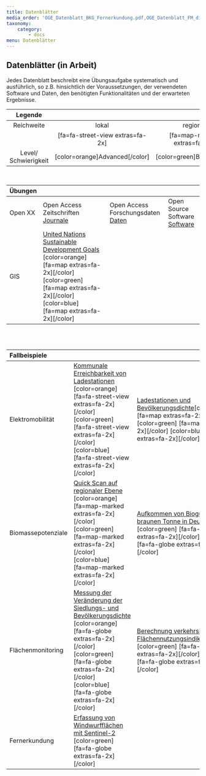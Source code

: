 ```yaml
---
title: Datenblätter
media_order: 'OGE_Datenblatt_BKG_Fernerkundung.pdf,OGE_Datenblatt_FM_dichte_vg.pdf,OGE_Datenblatt_FM_verkehrsindikatoren.pdf,OGE_Datenblatt_OpenXX_DesktopGIS.pdf,OGE_Datenblatt_OpenXX_Journale.pdf,OGE_Datenblatt_OpenXX_Repositories.pdf,OGE_Datenblatt_EMobi_National_ABC.pdf,OGE_Datenblatt_EMobi_Global_ABC.pdf,OGE_Datenblatt_EMobi_Lokal_ABC.pdf,OGE_Datenblatt_SDG_Global_ABC.pdf,OGE_Datenblatt_DBFZ_regional.pdf,OGE_Datenblatt_DBFZ_Biogut_national_A.pdf,OGE_Datenblatt_DBFZ_Biogut_national_B_C.pdf'
taxonomy:
    category:
        - docs
menu: Datenblätter
---
```


## Datenblätter (in Arbeit)

Jedes Datenblatt beschreibt eine Übungsaufgabe systematisch und ausführlich, so z.B. hinsichtlich der Voraussetzungen, der verwendeten Software und Daten, den benötigten Funktionalitäten und der erwarteten Ergebnisse.

| Legende | | | |
| :-: | :-: | :-: | :-: |
| Reichweite | lokal | regional | national/global |
| | [fa=fa-street-view extras=fa-2x] | [fa=map-marked extras=fa-2x] | [fa=fa-globe extras=fa-2x] |
| Level/ Schwierigkeit | [color=orange]Advanced[/color] | [color=green]Basic[/color] | [color=blue]Click-by-Click[/color] |
<br>

| Übungen | | | |
|  :-----          |  :-----          |  :-----          | :----- |
|  Open XX | Open Access Zeitschriften [Journale](OGE_Datenblatt_OpenXX_Journale.pdf) | Open Access Forschungsdaten [Daten](OGE_Datenblatt_OpenXX_Repositories.pdf) | Open Source Software [Software](OGE_Datenblatt_OpenXX_DesktopGIS.pdf) | 
| GIS  | [United Nations Sustainable Development Goals](OGE_Datenblatt_SDG_Global_ABC.pdf) [color=orange] [fa=map extras=fa-2x][/color] [color=green] [fa=map extras=fa-2x][/color] [color=blue] [fa=map extras=fa-2x][/color] |
<br><br>

| Fallbeispiele  | | | |
|  :-----        | :----- | :----- | :----- |
| Elektromobilität | [Kommunale Erreichbarkeit von Ladestationen](OGE_Datenblatt_EMobi_Lokal_ABC.pdf) [color=orange] [fa=fa-street-view extras=fa-2x][/color] [color=green] [fa=fa-street-view extras=fa-2x][/color] [color=blue] [fa=fa-street-view extras=fa-2x][/color] | [Ladestationen und Bevölkerungsdichte](OGE_Datenblatt_EMobi_National_ABC.pdf)[color=orange] [fa=map extras=fa-2x][/color] [color=green] [fa=map extras=fa-2x][/color] [color=blue] [fa=map extras=fa-2x][/color] | [Reise quer durch Europa](OGE_Datenblatt_EMobi_Global_ABC.pdf) [color=orange] [fa=map extras=fa-2x][/color] [color=green] [fa=map extras=fa-2x][/color] [color=blue] [fa=map extras=fa-2x][/color]  |
| Biomassepotenziale | [Quick Scan auf regionaler Ebene](OGE_Datenblatt_DBFZ_regional.pdf) [color=orange] [fa=map-marked extras=fa-2x][/color] [color=green] [fa=map-marked extras=fa-2x][/color] [color=blue] [fa=map-marked extras=fa-2x][/color] | [Aufkommen von Biogut aus der braunen Tonne in Deutschland](OGE_Datenblatt_DBFZ_Biogut_national_B_C.pdf) [color=green] [fa=fa-globe extras=fa-2x][/color] [color=blue] [fa=fa-globe extras=fa-2x][/color] |  [Aufkommen von Biogut in Deutschland](OGE_Datenblatt_DBFZ_Biogut_national_A.pdf) [color=orange] [fa=fa-globe extras=fa-2x][/color] |
| Flächenmonitoring | [Messung der Veränderung der Siedlungs- und Bevölkerungsdichte](OGE_Datenblatt_FM_dichte_vg.pdf) [color=orange] [fa=fa-globe extras=fa-2x][/color] [color=green] [fa=fa-globe extras=fa-2x][/color] [color=blue] [fa=fa-globe extras=fa-2x][/color] | [Berechnung verkehrsbezogener Flächennutzungsindikatoren](OGE_Datenblatt_FM_verkehrsindikatoren.pdf) [color=green] [fa=fa-globe extras=fa-2x][/color] [color=blue] [fa=fa-globe extras=fa-2x][/color]|
| Fernerkundung | [Erfassung von Windwurfflächen mit Sentinel-2](OGE_Datenblatt_BKG_Fernerkundung.pdf) [color=green] [fa=fa-globe extras=fa-2x][/color] |
<br>
